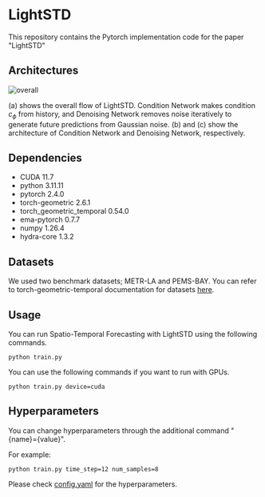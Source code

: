 # LightSTD

This repository contains the Pytorch implementation code for the paper "LightSTD"

## Architectures

![overall](https://github.com/user-attachments/assets/66fee33d-58e0-4cf0-82a4-7e6105551862)

(a) shows the overall flow of LightSTD. Condition Network makes condition $c_\phi$ from history, and Denoising Network removes noise iteratively to generate future predictions from Gaussian noise. (b) and (c) show the architecture of Condition Network and Denoising Network, respectively.

## Dependencies
- CUDA 11.7
- python 3.11.11
- pytorch 2.4.0
- torch-geometric 2.6.1
- torch_geometric_temporal 0.54.0
- ema-pytorch 0.7.7
- numpy 1.26.4
- hydra-core 1.3.2

##  Datasets
We used two benchmark datasets; METR-LA and PEMS-BAY. You can refer to torch-geometric-temporal documentation for datasets [here](https://pytorch-geometric-temporal.readthedocs.io/en/latest/modules/dataset.html#module-torch_geometric_temporal.dataset.chickenpox).

## Usage
You can run Spatio-Temporal Forecasting with LightSTD using the following commands.

```
python train.py
```

You can use the following commands if you want to run with GPUs.

```
python train.py device=cuda
```

## Hyperparameters
You can change hyperparameters through the additional command "{name}={value}".

For example:

```
python train.py time_step=12 num_samples=8
```

Please check [config.yaml](https://github.com/dxlabskku/LightSTD/blob/main/config.yaml) for the hyperparameters.
